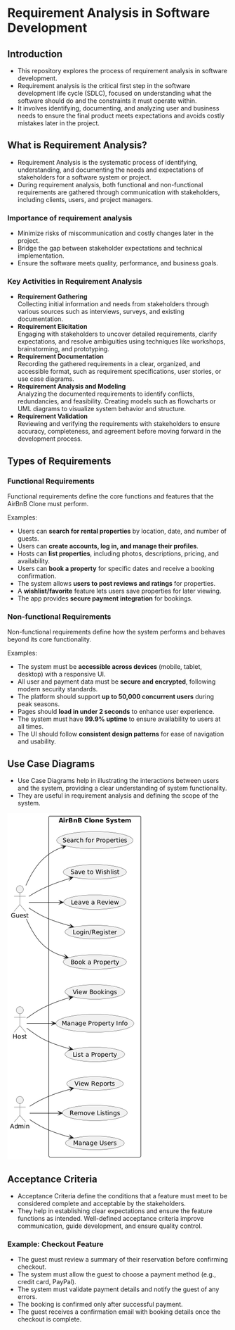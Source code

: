 # Requirement Analysis in Software Development

## Introduction
- This repository explores the process of requirement analysis in software development.
- Requirement analysis is the critical first step in the software development life cycle (SDLC), focused on understanding what the software should do and the constraints it must operate within.
- It involves identifying, documenting, and analyzing user and business needs to ensure the final product meets expectations and avoids costly mistakes later in the project. 

## What is Requirement Analysis?
- Requirement Analysis is the systematic process of identifying, understanding, and documenting the needs and expectations of stakeholders for a software system or project.
- During requirement analysis, both functional and non-functional requirements are gathered through communication with stakeholders, including clients, users, and project managers.

### Importance of requirement analysis
- Minimize risks of miscommunication and costly changes later in the project.
- Bridge the gap between stakeholder expectations and technical implementation.
- Ensure the software meets quality, performance, and business goals.

### Key Activities in Requirement Analysis
- **Requirement Gathering**  
  Collecting initial information and needs from stakeholders through various sources such as interviews, surveys, and existing documentation.
- **Requirement Elicitation**  
  Engaging with stakeholders to uncover detailed requirements, clarify expectations, and resolve ambiguities using techniques like workshops, brainstorming, and prototyping.
- **Requirement Documentation**  
  Recording the gathered requirements in a clear, organized, and accessible format, such as requirement specifications, user stories, or use case diagrams.
- **Requirement Analysis and Modeling**  
  Analyzing the documented requirements to identify conflicts, redundancies, and feasibility. Creating models such as flowcharts or UML diagrams to visualize system behavior and structure.
- **Requirement Validation**  
  Reviewing and verifying the requirements with stakeholders to ensure accuracy, completeness, and agreement before moving forward in the development process.

## Types of Requirements
### Functional Requirements
Functional requirements define the core functions and features that the AirBnB Clone must perform.

Examples:
- Users can **search for rental properties** by location, date, and number of guests.
- Users can **create accounts, log in, and manage their profiles**.
- Hosts can **list properties**, including photos, descriptions, pricing, and availability.
- Users can **book a property** for specific dates and receive a booking confirmation.
- The system allows **users to post reviews and ratings** for properties.
- A **wishlist/favorite** feature lets users save properties for later viewing.
- The app provides **secure payment integration** for bookings.

### Non-functional Requirements
Non-functional requirements define how the system performs and behaves beyond its core functionality.

Examples:
- The system must be **accessible across devices** (mobile, tablet, desktop) with a responsive UI.
- All user and payment data must be **secure and encrypted**, following modern security standards.
- The platform should support **up to 50,000 concurrent users** during peak seasons.
- Pages should **load in under 2 seconds** to enhance user experience.
- The system must have **99.9% uptime** to ensure availability to users at all times.
- The UI should follow **consistent design patterns** for ease of navigation and usability.

## Use Case Diagrams
- Use Case Diagrams help in illustrating the interactions between users and the system, providing a clear understanding of system functionality.
- They are useful in requirement analysis and defining the scope of the system.

![Use Case Diagram](./alx-booking-uc.png)

## Acceptance Criteria
- Acceptance Criteria define the conditions that a feature must meet to be considered complete and acceptable by the stakeholders. 
- They help in establishing clear expectations and ensure the feature functions as intended. Well-defined acceptance criteria improve communication, guide development, and ensure quality control.

### Example: Checkout Feature
- The guest must review a summary of their reservation before confirming checkout.
- The system must allow the guest to choose a payment method (e.g., credit card, PayPal).
- The system must validate payment details and notify the guest of any errors.
- The booking is confirmed only after successful payment.
- The guest receives a confirmation email with booking details once the checkout is complete.



